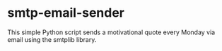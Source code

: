 # smtp-email-sender
This simple Python script sends a motivational quote every Monday via email using the smtplib library.
